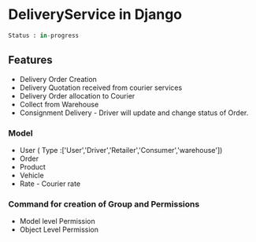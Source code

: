 # DeliveryService in Django

```python
Status : in-progress
```

## Features

* Delivery Order Creation
* Delivery Quotation received from courier services
* Delivery Order allocation to Courier
* Collect from Warehouse
* Consignment Delivery - Driver will update and change status of Order.

### Model

* User ( Type :['User','Driver','Retailer','Consumer','warehouse'])
* Order
* Product
* Vehicle
* Rate - Courier rate

### Command for creation of Group and Permissions

* Model level Permission
* Object Level Permission
